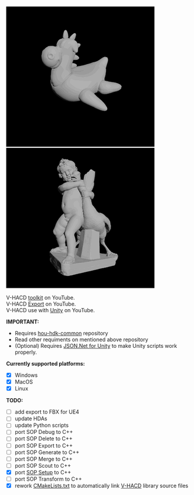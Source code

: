 ![Example](/images/vhacd-toolkit-0.gif)
![Example](/images/vhacd-toolkit-1.gif)

V-HACD [toolkit](https://www.youtube.com/watch?v=6Elao25HN9Y&list=PLWInthQ-GtLhzoyqhaJAvzico8mkXMyDI&index=1) on YouTube.  
V-HACD [Export](https://youtu.be/6Fh4-olKrs4) on YouTube.  
V-HACD use with [Unity](https://youtu.be/8CStATK1X5s) on YouTube.

**IMPORTANT:**
* Requires [hou-hdk-common](https://github.com/sebastianswann/hou-hdk-common) repository
* Read other requiments on mentioned above repository
* (Optional) Requires [JSON.Net for Unity](https://github.com/SaladLab/Json.Net.Unity3D) to make Unity scripts work properly.

**Currently supported platforms:**
- [x] Windows
- [x] MacOS
- [x] Linux

**TODO:**
- [ ] add export to FBX for UE4
- [ ] update HDAs
- [ ] update Python scripts
- [ ] port SOP Debug to C++
- [ ] port SOP Delete to C++
- [ ] port SOP Export to C++
- [ ] port SOP Generate to C++
- [ ] port SOP Merge to C++
- [ ] port SOP Scout to C++
- [x] port [SOP Setup](https://github.com/sebastianswann/hou-hdk-sop-vhacd-toolkit/tree/master/source/SOP_VHACDSetup) to C++
- [ ] port SOP Transform to C++
- [x] rework [CMakeLists.txt](https://github.com/sebastianswann/hou-hdk-sop-vhacd-toolkit/blob/master/cmake/CMakeLists.txt) to automatically link [V-HACD](https://github.com/sebastianswann/hou-hdk-sop-vhacd-toolkit/tree/master/3rdParty/VHACD_Lib) library source files
